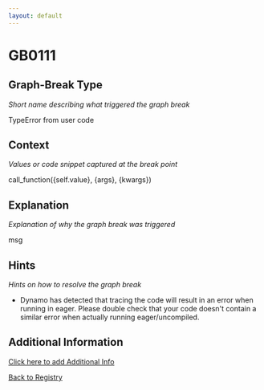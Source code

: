 ```yaml
---
layout: default
---
```

# GB0111

## Graph-Break Type
*Short name describing what triggered the graph break*

TypeError from user code

## Context
*Values or code snippet captured at the break point*

call_function({self.value}, {args}, {kwargs})

## Explanation
*Explanation of why the graph break was triggered*

msg

## Hints
*Hints on how to resolve the graph break*

- Dynamo has detected that tracing the code will result in an error when running in eager. Please double check that your code doesn't contain a similar error when actually running eager/uncompiled.


## Additional Information

<!-- ADDITIONAL INFORMATION START - Add custom information below this line -->

<!-- ADDITIONAL INFORMATION END -->


[Click here to add Additional Info](https://github.com/pytorch-labs/compile-graph-break-site/edit/main/docs/gb/gb0111.md)

[Back to Registry](../index.html)
